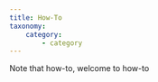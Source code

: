 ```yaml
---
title: How-To
taxonomy:
    category:
        - category
---
```


Note that how-to, welcome to how-to